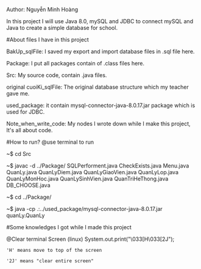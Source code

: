 Author: Nguyễn Minh Hoàng

In this project I will use Java 8.0, mySQL and JDBC to connect mySQL and Java to create a simple database for school.

#About files I have in this project

BakUp_sqlFile: I saved my export and import database files in .sql file here.

Package: I put all packages contain of .class files here.

Src: My source code, contain .java files.

original cuoiKi_sqlFile: The original database structure which my teacher gave me.

used_package: it contain mysql-connector-java-8.0.17.jar package which is used for JDBC.

Note_when_write_code: My nodes I wrote down while I make this project, It's all about code.

#How to run? 
@use terminal to run

~$ cd Src

~$ javac -d ../Package/ SQLPerforment.java CheckExists.java Menu.java QuanLy.java QuanLyDiem.java QuanLyGiaoVien.java QuanLyLop.java QuanLyMonHoc.java QuanLySinhVien.java QuanTriHeThong.java DB_CHOOSE.java

~$ cd ../Package/

~$ java -cp .:../used_package/mysql-connector-java-8.0.17.jar quanLy.QuanLy

#Some knowledges I got while I made this project

@Clear terminal Screen (linux)
System.out.print("\033[H\033[2J");

    'H' means move to top of the screen

    '2J' means "clear entire screen"
